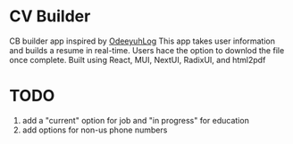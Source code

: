# CV Builder

CB builder app inspired by [OdeeyuhLog](https://github.com/OdeeyuhLog)
This app takes user information and builds a resume in real-time. Users hace the
option to downlod the file once complete. Built using React, MUI, NextUI, RadixUI, and html2pdf

# TODO

1. add a "current" option for job and "in progress" for education
2. add options for non-us phone numbers
